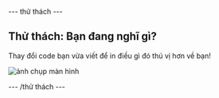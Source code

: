 \--- thử thách \---

## Thử thách: Bạn đang nghĩ gì?

Thay đổi code bạn vừa viết để in điều gì đó thú vị hơn về bạn!

![ảnh chụp màn hình](images/me-mind.png)

\--- /thử thách \---